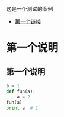 这是一个测试的案例

* [第一个链接](#第一个说明)


# 第一个说明
## 第一个说明
```python
a = 1
def fun(a):
    a = 2
fun(a)
print a  # 1
```
